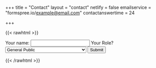 +++
title = "Contact"
layout = "contact"
netlify = false
emailservice = "formspree.io/example@email.com"
contactanswertime = 24

+++

{{< rawhtml >}}

<form id="my-form"
  action="https://formspree.io/f/xzbkrgey"
  method="POST"
>
  <label>Your name:</label>
  <input type="text" name="name" />
    <label>Your Role? <select name="role[]" >
      <option value="General public">General Public</option>
      <option value="Doctors nurses scientists dentists">Doctors, nurses, scientists, dentists etc</option>
      <option value="Holistic health practitioners">Holistic health practitioners</option>
    </select></label>
  <button id="my-form-button">Submit</button>
  <p id="my-form-status"></p>
</form>{{< /rawhtml >}}

<!-- FORMSPREE: Place this script at the end of the body tag -->

<script>
  window.addEventListener("DOMContentLoaded", function() {

    // get the form elements defined in your form HTML above
    
    var form = document.getElementById("my-form");
    var button = document.getElementById("my-form-button");
    var status = document.getElementById("my-form-status");
    
    // Success and Error functions for after the form is submitted
    
    function success() {
      form.reset();
      button.style = "display: none ";
      status.innerHTML = "Thanks!";
    }
    
    function error() {
      status.innerHTML = "Oops! There was a problem.";
    }
    
    // handle the form submission event
    
    form.addEventListener("submit", function(ev) {
      ev.preventDefault();
      var data = new FormData(form);
      ajax(form.method, form.action, data, success, error);
    });
  });

  // helper function for sending an AJAX request

  function ajax(method, url, data, success, error) {
    var xhr = new XMLHttpRequest();
    xhr.open(method, url);
    xhr.setRequestHeader("Accept", "application/json");
    xhr.onreadystatechange = function() {
      if (xhr.readyState !== XMLHttpRequest.DONE) return;
      if (xhr.status === 200) {
        success(xhr.response, xhr.responseType);
      } else {
        error(xhr.status, xhr.response, xhr.responseType);
      }
    };
    xhr.send(data);
  }
</script>